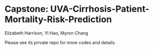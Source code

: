 # Capstone: UVA-Cirrhosis-Patient-Mortality-Risk-Prediction

Elizabeth Harrison, Yi Hao, Myron Chang 

Please see its private repo for more codes and details.
